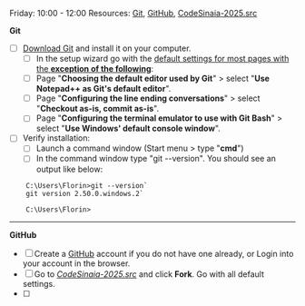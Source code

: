 Friday: 10:00 - 12:00
Resources: [Git](https://git-scm.com/downloads), [GitHub](https://github.com/), [CodeSinaia-2025.src](https://github.com/FlorinTeo/CodeSinaia-2025.src)

**Git**
- [ ] [Download Git](https://git-scm.com/downloads) and install it on your computer.
	- [ ] In the setup wizard go with the <u>default settings for most pages with the <b>exception of the following</b></u>:
	- [ ] Page  "**Choosing the default editor used by Git**" >  select "**Use Notepad++ as Git's default editor**".
	- [ ] Page "**Configuring the line ending conversations**" > select "**Checkout as-is, commit as-is**".
	- [ ] Page "**Configuring the terminal emulator to use with Git Bash**" > select "**Use Windows' default console window**".
- [ ] Verify installation:
	- [ ] Launch a command window (Start menu > type "**cmd**")
	- [ ] In the command window type "git --version". You should see an output like below:

```
    C:\Users\Florin>git --version`
    git version 2.50.0.windows.2`

    C:\Users\Florin>
```

----
**GitHub**
- [ ] Create a [GitHub](https://github.com/) account if you do not have one already, or Login into your account in the browser.
- [ ] Go to [_CodeSinaia-2025.src_](https://github.com/FlorinTeo/CodeSinaia-2025.src) and click **Fork**. Go with all default settings.
- [ ] 
